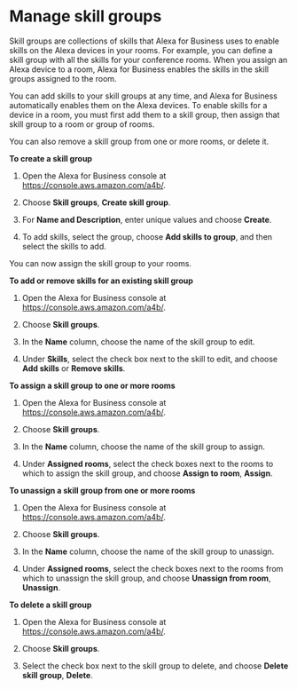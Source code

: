 # Manage skill groups<a name="manage-skill-groups"></a>

Skill groups are collections of skills that Alexa for Business uses to enable skills on the Alexa devices in your rooms\. For example, you can define a skill group with all the skills for your conference rooms\. When you assign an Alexa device to a room, Alexa for Business enables the skills in the skill groups assigned to the room\.

You can add skills to your skill groups at any time, and Alexa for Business automatically enables them on the Alexa devices\. To enable skills for a device in a room, you must first add them to a skill group, then assign that skill group to a room or group of rooms\.

You can also remove a skill group from one or more rooms, or delete it\. 

**To create a skill group**

1. Open the Alexa for Business console at [https://console\.aws\.amazon\.com/a4b/](https://console.aws.amazon.com/a4b/)\.

1. Choose **Skill groups**, **Create skill group**\.

1. For **Name and Description**, enter unique values and choose **Create**\.

1. To add skills, select the group, choose **Add skills to group**, and then select the skills to add\.

You can now assign the skill group to your rooms\.

**To add or remove skills for an existing skill group**

1. Open the Alexa for Business console at [https://console\.aws\.amazon\.com/a4b/](https://console.aws.amazon.com/a4b/)\.

1. Choose **Skill groups**\.

1. In the **Name** column, choose the name of the skill group to edit\.

1. Under **Skills**, select the check box next to the skill to edit, and choose **Add skills** or **Remove skills**\.

**To assign a skill group to one or more rooms**

1. Open the Alexa for Business console at [https://console\.aws\.amazon\.com/a4b/](https://console.aws.amazon.com/a4b/)\.

1. Choose **Skill groups**\.

1. In the **Name** column, choose the name of the skill group to assign\.

1. Under **Assigned rooms**, select the check boxes next to the rooms to which to assign the skill group, and choose **Assign to room**, **Assign**\.

**To unassign a skill group from one or more rooms**

1. Open the Alexa for Business console at [https://console\.aws\.amazon\.com/a4b/](https://console.aws.amazon.com/a4b/)\.

1. Choose **Skill groups**\.

1. In the **Name** column, choose the name of the skill group to unassign\.

1. Under **Assigned rooms**, select the check boxes next to the rooms from which to unassign the skill group, and choose **Unassign from room**, **Unassign**\.

**To delete a skill group**

1. Open the Alexa for Business console at [https://console\.aws\.amazon\.com/a4b/](https://console.aws.amazon.com/a4b/)\.

1. Choose **Skill groups**\.

1. Select the check box next to the skill group to delete, and choose **Delete skill group**, **Delete**\.